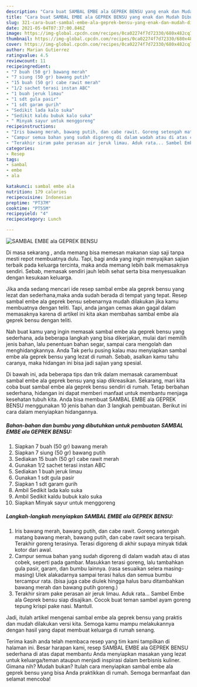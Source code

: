 ```yaml
---
description: "Cara buat SAMBAL EMBE ala GEPREK BENSU yang enak dan Mudah Dibuat"
title: "Cara buat SAMBAL EMBE ala GEPREK BENSU yang enak dan Mudah Dibuat"
slug: 321-cara-buat-sambal-embe-ala-geprek-bensu-yang-enak-dan-mudah-dibuat
date: 2021-05-04T07:37:00.846Z
image: https://img-global.cpcdn.com/recipes/0ca02274f7d72330/680x482cq70/sambal-embe-ala-geprek-bensu-foto-resep-utama.jpg
thumbnail: https://img-global.cpcdn.com/recipes/0ca02274f7d72330/680x482cq70/sambal-embe-ala-geprek-bensu-foto-resep-utama.jpg
cover: https://img-global.cpcdn.com/recipes/0ca02274f7d72330/680x482cq70/sambal-embe-ala-geprek-bensu-foto-resep-utama.jpg
author: Marian Gutierrez
ratingvalue: 4.5
reviewcount: 11
recipeingredient:
- "7 buah (50 gr) bawang merah"
- "7 siung (50 gr) bawang putih"
- "15 buah (50 gr) cabe rawit merah"
- "1/2 sachet terasi instan ABC"
- "1 buah jeruk limau"
- "1 sdt gula pasir"
- "1 sdt garam gurih"
- "Sedikit lada kalo suka"
- "Sedikit kaldu bubuk kalo suka"
- " Minyak sayur untuk menggoreng"
recipeinstructions:
- "Iris bawang merah, bawang putih, dan cabe rawit. Goreng setengah matang bawang merah, bawang putih, dan cabe rawit secara terpisah. Terakhir goreng terasinya. Terasi digoreng di akhir supaya minyak tidak kotor dari awal."
- "Campur semua bahan yang sudah digoreng di dalam wadah atau di atas cobek, seperti pada gambar. Masukkan terasi goreng, lalu tambahkan gula pasir, garam, dan bumbu lainnya. (rasa sesuaikan selera masing-masing) Ulek alakadarnya sampai terasi halus dan semua bumbu tercampur rata. (bisa juga cabe diulek hingga halus baru ditambahkan bawang merah dan bawang putih goreng.)"
- "Terakhir siram pake perasan air jeruk limau. Aduk rata... Sambel Embe ala Geprek bensu siap disajikan. Cocok buat teman sambel ayam goreng tepung krispi pake nasi. Mantull."
categories:
- Resep
tags:
- sambal
- embe
- ala

katakunci: sambal embe ala 
nutrition: 179 calories
recipecuisine: Indonesian
preptime: "PT37M"
cooktime: "PT55M"
recipeyield: "4"
recipecategory: Lunch

---
```



![SAMBAL EMBE ala GEPREK BENSU](https://img-global.cpcdn.com/recipes/0ca02274f7d72330/680x482cq70/sambal-embe-ala-geprek-bensu-foto-resep-utama.jpg)

Di masa  sekarang , anda memang bisa memesan makanan siap saji tanpa mesti repot membuatnya dulu. Tapi, bagi anda yang ingin menyajikan sajian terbaik pada keluarga tercinta, maka anda memang lebih baik memasaknya sendiri. Sebab, memasak sendiri jauh lebih sehat serta bisa menyesuaikan dengan kesukaan keluarga.

Jika anda sedang mencari ide resep sambal embe ala geprek bensu yang lezat dan sederhana,maka anda sudah berada di tempat yang tepat. Resep sambal embe ala geprek bensu  sebenarnya mudah dilakukan jika kamu membuatnya dengan teliti. Tapi, anda jangan cemas akan gagal dalam memasaknya 
karena di artikel ini kita akan membahas sambal embe ala geprek bensu dengan teliti.  



Nah buat kamu yang ingin memasak sambal embe ala geprek bensu yang sederhana, ada beberapa langkah yang bisa dikerjakan, mulai dari memilih jenis bahan, lalu penentuan bahan segar, sampai cara mengolah dan menghidangkannya. Anda Tak perlu pusing kalau mau menyiapkan sambal embe ala geprek bensu yang lezat di rumah. Sebab, asalkan kamu  tahu caranya, maka hidangan ini bisa jadi sajian yang spesial.

Di bawah ini, ada beberapa tips dan trik dalam memasak caramembuat sambal embe ala geprek bensu yang siap dikreasikan. Sekarang, mari kita coba buat sambal embe ala geprek bensu sendiri di rumah. Tetap berbahan sederhana, hidangan ini dapat memberi manfaat untuk membantu menjaga kesehatan tubuh kita. Anda bisa membuat SAMBAL EMBE ala GEPREK BENSU menggunakan 10 jenis bahan dan 3 langkah pembuatan. Berikut ini cara dalam menyiapkan hidangannya.

<!--inarticleads1-->

##### Bahan-bahan dan bumbu yang dibutuhkan untuk pembuatan SAMBAL EMBE ala GEPREK BENSU:

1. Siapkan 7 buah (50 gr) bawang merah
1. Siapkan 7 siung (50 gr) bawang putih
1. Sediakan 15 buah (50 gr) cabe rawit merah
1. Gunakan 1/2 sachet terasi instan ABC
1. Sediakan 1 buah jeruk limau
1. Gunakan 1 sdt gula pasir
1. Siapkan 1 sdt garam gurih
1. Ambil Sedikit lada kalo suka
1. Ambil Sedikit kaldu bubuk kalo suka
1. Siapkan  Minyak sayur untuk menggoreng




<!--inarticleads2-->

##### Langkah-langkah menyiapkan SAMBAL EMBE ala GEPREK BENSU:

1. Iris bawang merah, bawang putih, dan cabe rawit. Goreng setengah matang bawang merah, bawang putih, dan cabe rawit secara terpisah. Terakhir goreng terasinya. Terasi digoreng di akhir supaya minyak tidak kotor dari awal.
1. Campur semua bahan yang sudah digoreng di dalam wadah atau di atas cobek, seperti pada gambar. Masukkan terasi goreng, lalu tambahkan gula pasir, garam, dan bumbu lainnya. (rasa sesuaikan selera masing-masing) Ulek alakadarnya sampai terasi halus dan semua bumbu tercampur rata. (bisa juga cabe diulek hingga halus baru ditambahkan bawang merah dan bawang putih goreng.)
1. Terakhir siram pake perasan air jeruk limau. Aduk rata... Sambel Embe ala Geprek bensu siap disajikan. Cocok buat teman sambel ayam goreng tepung krispi pake nasi. Mantull.




Jadi, itulah artikel mengenai  sambal embe ala geprek bensu  yang praktis dan mudah dilakukan versi kita. Semoga kamu mampu melakukannya dengan hasil yang dapat membuat keluarga di rumah senang. 

Terima kasih anda telah membaca resep yang tim kami tampilkan di halaman ini. Besar harapan kami, resep  SAMBAL EMBE ala GEPREK BENSU sederhana di atas dapat membantu Anda menyiapkan masakan yang lezat untuk keluarga/teman ataupun menjadi inspirasi dalam berbisnis kuliner. Gimana nih? Mudah bukan? Itulah cara menyiapkan sambal embe ala geprek bensu yang bisa Anda praktikkan di rumah. Semoga bermanfaat dan selamat mencoba!

